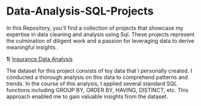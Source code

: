 # Data-Analysis-SQL-Projects

In this Repository, you'll find a collection of projects that showcase my expertise in data cleaning and analysis using Sql. These projects represent the culmination of diligent work and a passion for leveraging data to derive meaningful insights .

**1**) [Insurance Data Analysis](https://github.com/Niha-analytics/Data-Analysis-SQL-Projects/tree/main/Insurance%20Analysis.)

The dataset for this project consists of toy data that I personally created. I conducted a thorough analysis on this data to comprehend patterns and trends. In the course of this analysis, I applied several standard SQL functions including GROUP BY, ORDER BY, HAVING, DISTINCT, etc. This approach enabled me to gain valuable insights from the dataset.
